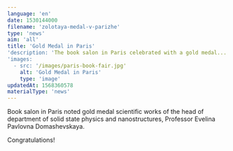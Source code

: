 ```yaml
---
language: 'en'
date: 1530144000
filename: 'zolotaya-medal-v-parizhe'
type: 'news'
aim: 'all'
title: 'Gold Medal in Paris'
'description: 'The book salon in Paris celebrated with a gold medal...'
'images:
  - src: '/images/paris-book-fair.jpg'
    alt: 'Gold Medal in Paris'
    type: 'image'
updatedAt: 1568360578
materialType: 'news'
---
```

Book salon in Paris noted gold medal scientific works of the head of department of solid state physics and nanostructures, Professor Evelina Pavlovna Domashevskaya.

Congratulations!
